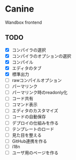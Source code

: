 # Canine

Wandbox frontend


## TODO

- [x] コンパイラの選択
- [x] コンパイラのオプションの選択
- [x] コンパイル
- [x] エディタのタブ
- [x] 標準出力
- [ ] rawコンパイルオプション
- [ ] パーマリンク
- [ ] パーマリンク時のreadonly化
- [ ] コード共有
- [ ] コマンド表示
- [ ] エディタのカスタマイズ
- [ ] コードの自動保存
- [ ] デプロイの仕組みを作る
- [ ] テンプレートのロード
- [ ] 見た目を整える
- [ ] GitHub連携を作る
- [ ] i18n
- [ ] ユーザ用のページを作る
